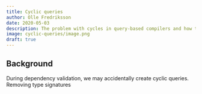 ```yaml
---
title: Cyclic queries
author: Olle Fredriksson
date: 2020-05-03
description: The problem with cycles in query-based compilers and how to solve it.
image: cyclic-queries/image.png
draft: true
---
```


## Background

During dependency validation, we may accidentally create cyclic queries.
Removing type signatures
